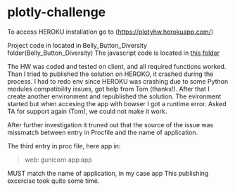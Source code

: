 # plotly-challenge

To access HEROKU installation go to (https://plotyhw.herokuapp.com/)

Project code in located in Belly_Button_Diversity folder(Belly_Button_Diversity)
The javascript code is located in [this folder]() 


The HW was coded and tested on client, and all required functions worked.
Than I tried to published the solution on HEROKO, it crashed during the process.
I had to redo env since HEROKU was crashing due to some Python modules compatibility issues, got help from Tom (thanks!). 
After that I create another environment and republished the solution.
The evironment started but when accesing the app with bowser I got a runtime error.
Asked TA for support again (Tom), we could not make it work.

After further investigation it truned out that the source of the issue was
missmatch between entry in Procfile and the name of application.

The third entry in proc file, here app in: 

>web: gunicorn app:app

MUST match the name of application, in my case app 
This publishing excercise took quite some time.

